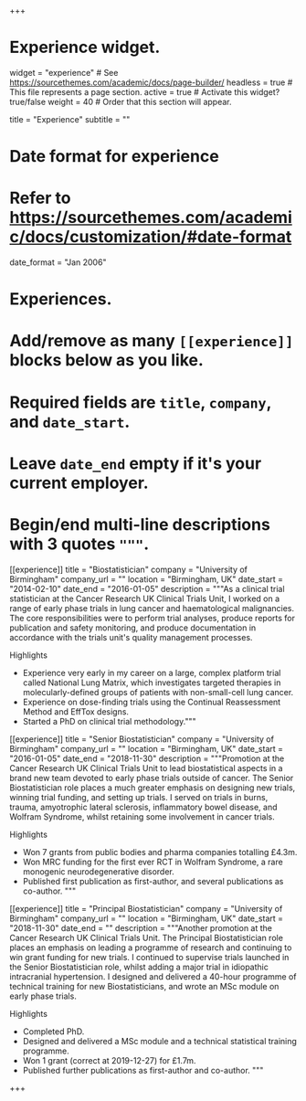 +++
# Experience widget.
widget = "experience"  # See https://sourcethemes.com/academic/docs/page-builder/
headless = true  # This file represents a page section.
active = true  # Activate this widget? true/false
weight = 40  # Order that this section will appear.

title = "Experience"
subtitle = ""

# Date format for experience
#   Refer to https://sourcethemes.com/academic/docs/customization/#date-format
date_format = "Jan 2006"

# Experiences.
#   Add/remove as many `[[experience]]` blocks below as you like.
#   Required fields are `title`, `company`, and `date_start`.
#   Leave `date_end` empty if it's your current employer.
#   Begin/end multi-line descriptions with 3 quotes `"""`.
[[experience]]
  title = "Biostatistician"
  company = "University of Birmingham"
  company_url = ""
  location = "Birmingham, UK"
  date_start = "2014-02-10"
  date_end = "2016-01-05"
  description = """As a clinical trial statistician at the Cancer Research UK Clinical Trials Unit, I worked on a range of early phase trials in lung cancer and haematological malignancies. The core responsibilities were to perform trial analyses, produce reports for publication and safety monitoring, and produce documentation in accordance with the trials unit's quality management processes.

  Highlights

  - Experience very early in my career on a large, complex platform trial called National Lung Matrix, which investigates targeted therapies in molecularly-defined groups of patients with non-small-cell lung cancer.
  - Experience on dose-finding trials using the Continual Reassessment Method and EffTox designs.
  - Started a PhD on clinical trial methodology."""

[[experience]]
  title = "Senior Biostatistician"
  company = "University of Birmingham"
  company_url = ""
  location = "Birmingham, UK"
  date_start = "2016-01-05"
  date_end = "2018-11-30"
  description = """Promotion at the Cancer Research UK Clinical Trials Unit to lead biostatistical aspects in a brand new team devoted to early phase trials outside of cancer. The Senior Biostatistician role places a much greater emphasis on designing new trials, winning trial funding, and setting up trials. I served on trials in burns, trauma, amyotrophic lateral sclerosis, inflammatory bowel disease, and Wolfram Syndrome, whilst retaining some involvement in cancer trials.

  Highlights

  - Won 7 grants from public bodies and pharma companies totalling £4.3m.
  - Won MRC funding for the first ever RCT in Wolfram Syndrome, a rare monogenic neurodegenerative disorder.
  - Published first publication as first-author, and several publications as co-author.
  """

[[experience]]
  title = "Principal Biostatistician"
  company = "University of Birmingham"
  company_url = ""
  location = "Birmingham, UK"
  date_start = "2018-11-30"
  date_end = ""
  description = """Another promotion at the Cancer Research UK Clinical Trials Unit. The Principal Biostatistician role places an emphasis on leading a programme of research and continuing to win grant funding for new trials. I continued to supervise trials launched in the Senior Biostatistician role, whilst adding a major trial in idiopathic intracranial hypertension. I designed and delivered a 40-hour programme of technical training for new Biostatisticians, and wrote an MSc module on early phase trials.

  Highlights

  - Completed PhD.
  - Designed and delivered a MSc module and a technical statistical training programme.
  - Won 1 grant (correct at 2019-12-27) for £1.7m.
  - Published further publications as first-author and co-author.
  """

+++
